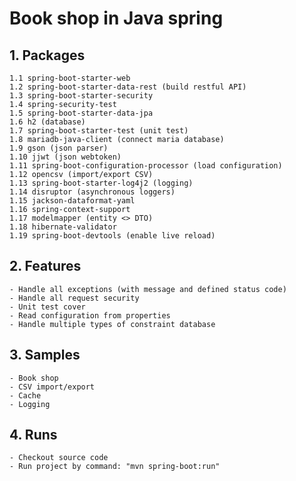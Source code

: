 # Book shop in Java spring

## 1. Packages

	1.1 spring-boot-starter-web
	1.2 spring-boot-starter-data-rest (build restful API)
	1.3 spring-boot-starter-security
	1.4 spring-security-test
	1.5 spring-boot-starter-data-jpa
	1.6 h2 (database)
	1.7 spring-boot-starter-test (unit test)	
	1.8 mariadb-java-client (connect maria database)
	1.9 gson (json parser)
	1.10 jjwt (json webtoken)
	1.11 spring-boot-configuration-processor (load configuration)
	1.12 opencsv (import/export CSV)
	1.13 spring-boot-starter-log4j2 (logging)
	1.14 disruptor (asynchronous loggers)
	1.15 jackson-dataformat-yaml 
	1.16 spring-context-support
	1.17 modelmapper (entity <> DTO)
	1.18 hibernate-validator 
	1.19 spring-boot-devtools (enable live reload)
		
## 2. Features
		
	- Handle all exceptions (with message and defined status code)
	- Handle all request security 
	- Unit test cover
	- Read configuration from properties
	- Handle multiple types of constraint database
		
## 3. Samples
	
	- Book shop
	- CSV import/export
	- Cache
	- Logging			
	
## 4. Runs

	- Checkout source code
	- Run project by command: "mvn spring-boot:run"	